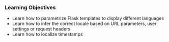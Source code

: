### Learning Objectives
- Learn how to parametrize Flask templates to display different languages
- Learn how to infer the correct locale based on URL parameters, user settings or request headers
- Learn how to localize timestamps